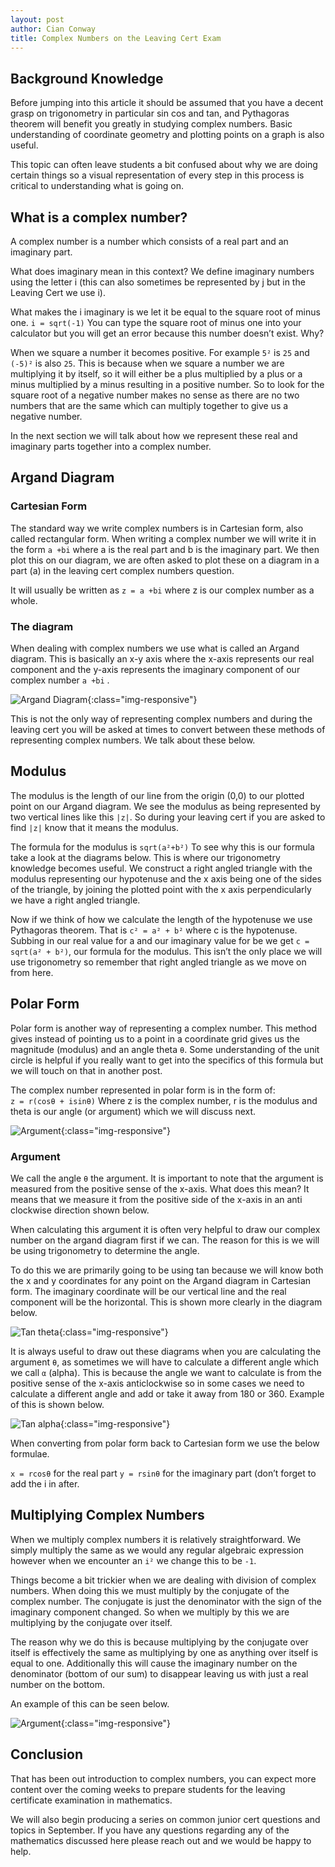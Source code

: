 ```yaml
---
layout: post
author: Cian Conway
title: Complex Numbers on the Leaving Cert Exam
---
```


## Background Knowledge

Before jumping into this article it should be assumed that you have a decent grasp on trigonometry in particular sin cos and tan, and Pythagoras theorem will benefit you greatly in studying complex numbers. Basic understanding of coordinate geometry and plotting points on a graph is also useful.

This topic can often leave students a bit confused about why we are doing certain things so a visual representation of every step in this process is critical to understanding what is going on.

## What is a complex number?

A complex number is a number which consists of a real part and an imaginary part.

What does imaginary mean in this context? We define imaginary numbers using the letter i (this can also sometimes be represented by j but in the Leaving Cert we use i).

What makes the i imaginary is we let it be equal to the square root of minus one.
`i = sqrt(-1)`
You can type the square root of minus one into your calculator but you will get an error because this number doesn’t exist. Why?

When we square a number it becomes positive. For example `5²` is `25` and `(-5)²` is also `25`. This is because when we square a number we are multiplying it by itself, so it will either be a plus multiplied by a plus or a minus multiplied by a minus resulting in a positive number. So to look for the square root of a negative number makes no sense as there are no two numbers that are the same which can multiply together to give us a negative number.

In the next section we will talk about how we represent these real and imaginary parts together into a complex number.

## Argand Diagram

### Cartesian Form

The standard way we write complex numbers is in Cartesian form, also called rectangular form. When writing a complex number we will write it in the form `a +bi` where a is the real part and b is the imaginary part. We then plot this on our diagram, we are often asked to plot these on a diagram in a part (a) in the leaving cert complex numbers question.

It will usually be written as `z = a +bi` where z is our complex number as a whole.

### The diagram

When dealing with complex numbers we use what is called an Argand diagram. This is basically an x-y axis where the x-axis represents our real component and the y-axis represents the imaginary component of our complex number `a +bi` .

![Argand Diagram](/images/complex-numbers/argand.png){:class="img-responsive"}

This is not the only way of representing complex numbers and during the leaving cert you will be asked at times to convert between these methods of representing complex numbers. We talk about these below.

## Modulus

The modulus is the length of our line from the origin (0,0) to our plotted point on our Argand diagram. We see the modulus as being represented by two vertical lines like this `|z|`. So during your leaving cert if you are asked to find `|z|` know that it means the modulus.

The formula for the modulus is `sqrt(a²+b²)` To see why this is our formula take a look at the diagrams below. This is where our trigonometry knowledge becomes useful. We construct a right angled triangle with the modulus representing our hypotenuse and the x axis being one of the sides of the triangle, by joining the plotted point with the x axis perpendicularly we have a right angled triangle.

Now if we think of how we calculate the length of the hypotenuse we use Pythagoras theorem. That is `c² = a² + b²` where c is the hypotenuse. Subbing in our real value for a and our imaginary value for be we get
`c = sqrt(a² + b²)`, our formula for the modulus. This isn’t the only place we will use trigonometry so remember that right angled triangle as we move on from here.

## Polar Form

Polar form is another way of representing a complex number. This method gives instead of pointing us to a point in a coordinate grid gives us the magnitude (modulus) and an angle theta `θ`. Some understanding of the unit circle is helpful if you really want to get into the specifics of this formula but we will touch on that in another post.

The complex number represented in polar form is in the form of:  
`z = r(cosθ + isinθ)`
Where z is the complex number, r is the modulus and theta is our angle (or argument) which we will discuss next.

![Argument](/images/complex-numbers/argument.png){:class="img-responsive"}

### Argument

We call the angle `θ` the argument. It is important to note that the argument is measured from the positive sense of the x-axis. What does this mean? It means that we measure it from the positive side of the x-axis in an anti clockwise direction shown below.

When calculating this argument it is often very helpful to draw our complex number on the argand diagram first if we can. The reason for this is we will be using trigonometry to determine the angle.

To do this we are primarily going to be using tan because we will know both the x and y coordinates for any point on the Argand diagram in Cartesian form. The imaginary coordinate will be our vertical line and the real component will be the horizontal. This is shown more clearly in the diagram below.

![Tan theta](/images/complex-numbers/sohcahtoa.png){:class="img-responsive"}

It is always useful to draw out these diagrams when you are calculating the argument `θ`, as sometimes we will have to calculate a different angle which we call `α` (alpha). This is because the angle we want to calculate is from the positive sense of the x-axis anticlockwise so in some cases we need to calculate a different angle and add or take it away from 180 or 360. Example of this is shown below.

![Tan alpha](/images/complex-numbers/alpha.png){:class="img-responsive"}

When converting from polar form back to Cartesian form we use the below formulae.

`x = rcosθ` for the real part
`y = rsinθ` for the imaginary part (don’t forget to add the i in after.

## Multiplying Complex Numbers

When we multiply complex numbers it is relatively straightforward. We simply multiply the same as we would any regular algebraic expression however when we encounter an `i²` we change this to be `-1`.

Things become a bit trickier when we are dealing with division of complex numbers. When doing this we must multiply by the conjugate of the complex number. The conjugate is just the denominator with the sign of the imaginary component changed. So when we multiply by this we are multiplying by the conjugate over itself.

The reason why we do this is because multiplying by the conjugate over itself is effectively the same as multiplying by one as anything over itself is equal to one. Additionally this will cause the imaginary number on the denominator (bottom of our sum) to disappear leaving us with just a real number on the bottom.

An example of this can be seen below.

![Argument](/images/complex-numbers/conjugate.png){:class="img-responsive"}

## Conclusion

That has been out introduction to complex numbers, you can expect more content over the coming weeks to prepare students for the leaving certificate examination in mathematics.

We will also begin producing a series on common junior cert questions and topics in September. If you have any questions regarding any of the mathematics discussed here please reach out and we would be happy to help.
